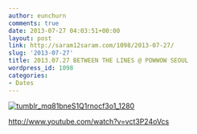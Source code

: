 ```yaml
---
author: eunchurn
comments: true
date: 2013-07-27 04:03:51+00:00
layout: post
link: http://saram12saram.com/1098/2013-07-27/
slug: '2013-07-27'
title: 2013.07.27 BETWEEN THE LINES @ POWWOW SEOUL
wordpress_id: 1098
categories:
- Dates
---
```


[![tumblr_mq81bneS1Q1rnocf3o1_1280](http://saram12saram.com/wp-content/uploads/2013/12/tumblr_mq81bneS1Q1rnocf3o1_1280-723x1024.jpg)](http://saram12saram.com/wp-content/uploads/2013/12/tumblr_mq81bneS1Q1rnocf3o1_1280.jpg)

http://www.youtube.com/watch?v=vct3P24oVcs
